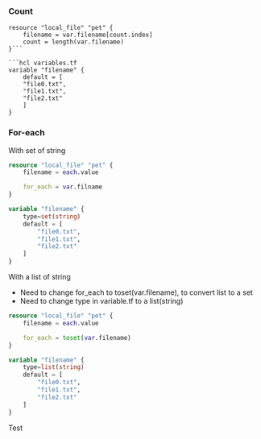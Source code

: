 ### Count

```hcl main.tf
resource "local_file" "pet" {
    filename = var.filename[count.index]
    count = length(var.filename)
}```

```hcl variables.tf
variable "filename" {
    default = [
    "file0.txt",
    "file1.txt",
    "file2.txt"
    ]
}
```

### For-each
With set of string

``` main.tf
resource "local_file" "pet" {
    filename = each.value

    for_each = var.filname
}
```

```variables.tf
variable "filename" {
    type=set(string)
    default = [
        "file0.txt",
        "file1.txt",
        "file2.txt"
    ]
}
```

With a list of string
* Need to change for_each to toset(var.filename), to convert list to a set
* Need to change type in variable.tf to a list(string)

``` main.tf
resource "local_file" "pet" {
    filename = each.value

    for_each = toset(var.filename)
}
```

```variables.tf
variable "filename" {
    type=list(string)
    default = [
        "file0.txt",
        "file1.txt",
        "file2.txt"
    ]
}
```


Test
